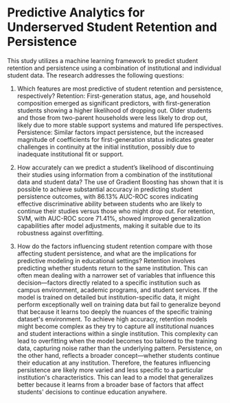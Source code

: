 # Predictive Analytics for Underserved Student Retention and Persistence
This study utilizes a machine learning framework to predict student retention and persistence
using a combination of institutional and individual student data. The research addresses the
following questions:
1. Which features are most predictive of student retention and persistence, respectively?
Retention: First-generation status, age, and household composition emerged as significant
predictors, with first-generation students showing a higher likelihood of dropping out. Older
students and those from two-parent households were less likely to drop out, likely due to
more stable support systems and matured life perspectives.
Persistence: Similar factors impact persistence, but the increased magnitude of coefficients
for first-generation status indicates greater challenges in continuity at the initial institution, possibly due to inadequate institutional fit or support.

2. How accurately can we predict a student’s likelihood of discontinuing their studies using
information from a combination of the institutional data and student data?
The use of Gradient Boosting has shown that it is possible to achieve substantial accuracy in
predicting student persistence outcomes, with 86.13% AUC-ROC scores indicating effective
discriminative ability between students who are likely to continue their studies versus those
who might drop out. For retention, SVM, with AUC-ROC score 71.41%, showed improved generalization
capabilities after model adjustments, making it suitable due to its robustness against
overfitting.

3. How do the factors influencing student retention compare with those affecting student
persistence, and what are the implications for predictive modeling in educational settings?
Retention involves predicting whether students return to the same institution. This can often
mean dealing with a narrower set of variables that influence this decision—factors directly
related to a specific institution such as campus environment, academic programs, and student
services. If the model is trained on detailed but institution-specific data, it might perform
exceptionally well on training data but fail to generalize beyond that because it learns too
deeply the nuances of the specific training dataset's environment. To achieve high accuracy, retention models might become complex as they try to capture all
institutional nuances and student interactions within a single institution. This complexity can
lead to overfitting when the model becomes too tailored to the training data, capturing noise
rather than the underlying pattern. Persistence, on the other hand, reflects a broader concept—whether students continue their
education at any institution. Therefore, the features influencing persistence are likely more
varied and less specific to a particular institution's characteristics. This can lead to a model
that generalizes better because it learns from a broader base of factors that affect students' decisions to continue education anywhere.
